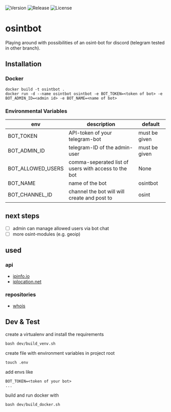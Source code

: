 ![Version](https://img.shields.io/badge/Version-0.1.3-blue.svg)
![Release](https://img.shields.io/badge/Release-Alpha-red.svg)
![License](https://img.shields.io/badge/License-MIT-yellow.svg)

# osintbot
Playing around with possibilities of an osint-bot for discord (telegram tested in other branch).

## Installation

### Docker

```
docker build -t osintbot .
docker run -d --name osintbot osintbot -e BOT_TOKEN=<token of bot> -e BOT_ADMIN_ID=<admin id> -e BOT_NAME=<name of bot>
```

### Environmental Variables

| env               | description                                          | default       |
|-------------------|------------------------------------------------------|---------------|
| BOT_TOKEN         | API-token of your telegram-bot                       | must be given |
| BOT_ADMIN_ID      | telegram-ID of the admin-user                        | must be given |
| BOT_ALLOWED_USERS | comma-seperated list of users with access to the bot | None          |
| BOT_NAME          | name of the bot                                      | osintbot      |
| BOT_CHANNEL_ID    | channel the bot will will create and post to         | osint         |

## next steps

- [ ] admin can manage allowed users via bot chat
- [ ] more osint-modules (e.g. geoip)

## used

### api

- [ipinfo.io](https://ipinfo.io/)
- [iplocation.net](https://iplocation.net/)

### repositories

- [whois](https://github.com/rfc1036/whois)

## Dev & Test

create a virtualenv and install the requirements

```
bash dev/build_venv.sh
```

create file with environment variables in project root

```
touch .env
```

add envs like

```
BOT_TOKEN=<token of your bot>
...
```

build and run docker with

```
bash dev/build_docker.sh
```
